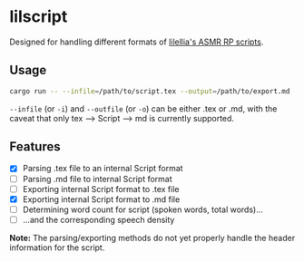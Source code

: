 # lilscript

Designed for handling different formats of [lilellia's ASMR RP scripts](https://scriptbin.works/u/_lilell_).

## Usage

```bash
cargo run -- --infile=/path/to/script.tex --output=/path/to/export.md
```

`--infile` (or `-i`) and `--outfile` (or `-o`) can be either .tex or .md, with the caveat that only tex ⟶ Script ⟶ md is currently supported.

## Features

- [x] Parsing .tex file to an internal Script format
- [ ] Parsing .md file to internal Script format
- [ ] Exporting internal Script format to .tex file
- [x] Exporting internal Script format to .md file
- [ ] Determining word count for script (spoken words, total words)...
- [ ] ...and the corresponding speech density

**Note:** The parsing/exporting methods do not yet properly handle the header information for the script.